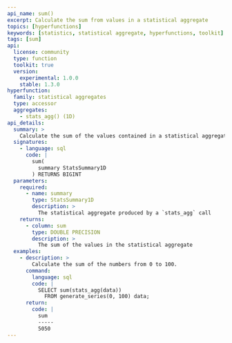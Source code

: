 ```yaml
---
api_name: sum()
excerpt: Calculate the sum from values in a statistical aggregate
topics: [hyperfunctions]
keywords: [statistics, statistical aggregate, hyperfunctions, toolkit]
tags: [sum]
api:
  license: community
  type: function
  toolkit: true
  version:
    experimental: 1.0.0
    stable: 1.3.0
hyperfunction:
  family: statistical aggregates
  type: accessor
  aggregates:
    - stats_agg() (1D)
api_details:
  summary: >
    Calculate the sum of the values contained in a statistical aggregate.
  signatures:
    - language: sql
      code: |
        sum(
          summary StatsSummary1D
        ) RETURNS BIGINT
  parameters:
    required:
      - name: summary
        type: StatsSummary1D
        description: >
          The statistical aggregate produced by a `stats_agg` call
    returns:
      - column: sum
        type: DOUBLE PRECISION
        description: >
          The sum of the values in the statistical aggregate
  examples:
    - description: >
        Calculate the sum of the numbers from 0 to 100.
      command:
        language: sql
        code: |
          SELECT sum(stats_agg(data))
            FROM generate_series(0, 100) data;
      return:
        code: |
          sum
          -----
          5050
---
```


